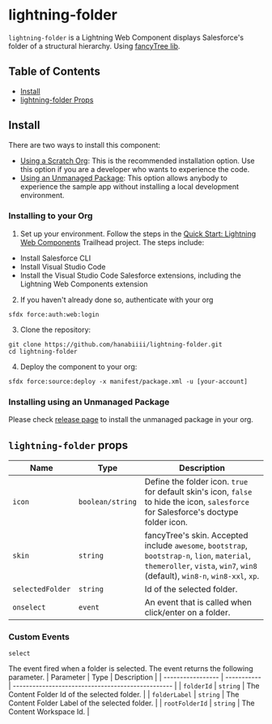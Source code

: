 # lightning-folder

`lightning-folder` is a Lightning Web Component displays Salesforce's folder of a structural hierarchy.
Using [fancyTree lib](https://github.com/mar10/fancytree/).

## Table of Contents

- [Install](#install)
- [lightning-folder Props](#lightning-folder-props)

## Install

There are two ways to install this component:

- [Using a Scratch Org](#installing-to-your-org): This is the recommended installation option. Use this option if you are a developer who wants to experience the code.
- [Using an Unmanaged Package](#installing-using-an-unmanaged-package): This option allows anybody to experience the sample app without installing a local development environment.

### Installing to your Org

1. Set up your environment. Follow the steps in the [Quick Start: Lightning Web Components](https://trailhead.salesforce.com/content/learn/projects/quick-start-lightning-web-components/) Trailhead project. The steps include:

- Install Salesforce CLI
- Install Visual Studio Code
- Install the Visual Studio Code Salesforce extensions, including the Lightning Web Components extension

2. If you haven't already done so, authenticate with your org

```
sfdx force:auth:web:login
```

3. Clone the repository:

```
git clone https://github.com/hanabiiii/lightning-folder.git
cd lightning-folder
```

4. Deploy the component to your org:

```
sfdx force:source:deploy -x manifest/package.xml -u [your-account]
```

### Installing using an Unmanaged Package

Please check [release page](https://github.com/hanabiiii/lightning-folder/releases) to install the unmanaged package in your org.

## `lightning-folder` props

| Name             | Type             | Description                                                                                                                                                                 |
| ---------------- | ---------------- | --------------------------------------------------------------------------------------------------------------------------------------------------------------------------- |
| `icon`           | `boolean/string` | Define the folder icon. `true` for default skin's icon, `false` to hide the icon, `salesforce` for Salesforce's doctype folder icon.                                        |
| `skin`           | `string`         | fancyTree's skin. Accepted include `awesome`, `bootstrap`, `bootstrap-n`, `lion`, `material`, `themeroller`, `vista`, `win7`, `win8` (default), `win8-n`, `win8-xxl`, `xp`. |
| `selectedFolder` | `string`         | Id of the selected folder.                                                                                                                                                  |
| `onselect`       | `event`          | An event that is called when click/enter on a folder.                                                                                                                       |

### Custom Events

`select`

The event fired when a folder is selected.
The event returns the following parameter.
| Parameter | Type | Description |
| ----------------- | ----------- | ------------------------------------------------- |
| `folderId` | `string` | The Content Folder Id of the selected folder. |
| `folderLabel` | `string` | The Content Folder Label of the selected folder. |
| `rootFolderId` | `string` | The Content Workspace Id. |
